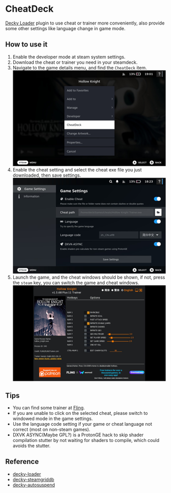 # CheatDeck
[Decky Loader](https://github.com/SteamDeckHomebrew/PluginLoader) plugin to use cheat or trainer more conveniently, also provide  some other settings like language change in game mode.

## How to use it
1. Enable the developer mode at steam system settings.
2. Download the cheat or trainer you need in your steamdeck.
3. Navigate to the game details menu, and find the `CheatDeck` item.
![](doc/menu.jpg)
4. Enable the cheat setting and select the cheat exe file you just downloaded, then save settings.
![](doc/settings.jpg)
5. Launch the game, and the cheat windows should be shown, if not, press the `steam` key, you can switch the game and cheat windows.
![](doc/trainer.jpg)

## Tips
- You can find some trainer at [Fling](https://flingtrainer.com/).
- If you are unable to click on the selected cheat, please switch to windowed mode in the game settings.
- Use the language code setting if your game or cheat language not correct (most on non-steam games).
- DXVK ASYNC(Maybe GPL?) is a ProtonGE hack to skip shader compilation stutter by not waiting for shaders to compile, which could avoids the stutter.

## Reference
- [decky-loader](https://github.com/SteamDeckHomebrew/decky-loader)  
- [decky-steamgriddb](https://github.com/SteamGridDB/decky-steamgriddb)  
- [decky-autosuspend](https://github.com/jurassicplayer/decky-autosuspend)

